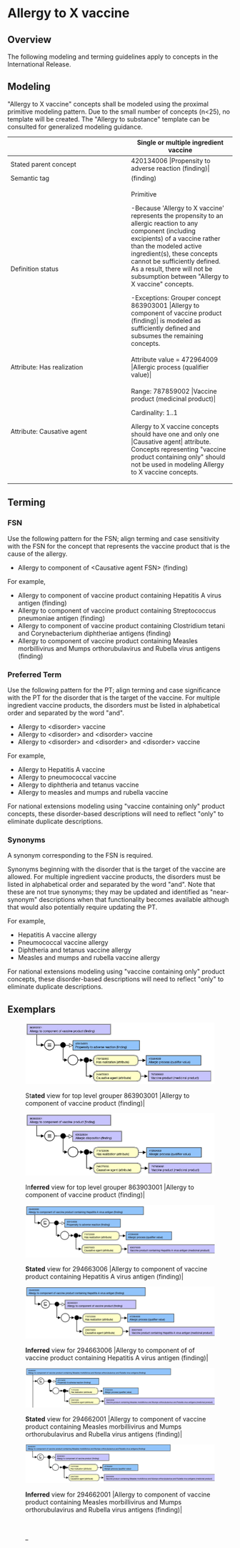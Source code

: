 # Allergy to X vaccine

## Overview

The following modeling and terming guidelines apply to concepts in the International Release.

## Modeling

"Allergy to X vaccine" concepts shall be modeled using the proximal primitive modeling pattern. Due to the small number of concepts (n<25), no template will be created. The "Allergy to substance" template can be consulted for generalized modeling guidance.

<table data-header-hidden><thead><tr><th width="255.8515625"></th><th>Single or multiple ingredient vaccine</th></tr></thead><tbody><tr><td>Stated parent concept</td><td>420134006 |Propensity to adverse reaction (finding)|</td></tr><tr><td>Semantic tag</td><td>(finding)</td></tr><tr><td>Definition status</td><td><p>Primitive </p><p></p><p>-Because 'Allergy to X vaccine' represents the propensity to an allergic reaction to any component (including excipients) of a vaccine rather than the modeled active ingredient(s), these concepts cannot be sufficiently defined. As a result, there will not be subsumption between "Allergy to X vaccine" concepts. </p><p></p><p>-Exceptions: Grouper concept 863903001 |Allergy to component of vaccine product (finding)| is modeled as sufficiently defined and subsumes the remaining concepts.</p></td></tr><tr><td>Attribute: Has realization</td><td>Attribute value = 472964009 |Allergic process (qualifier value)|</td></tr><tr><td>Attribute: Causative agent</td><td><p>Range: 787859002 |Vaccine product (medicinal product)| </p><p></p><p>Cardinality: 1..1</p><p></p><p>Allergy to X vaccine concepts should have one and only one |Causative agent| attribute. Concepts representing "vaccine product containing only" should not be used in modeling Allergy to X vaccine concepts. </p></td></tr></tbody></table>

## Terming

### FSN

Use the following pattern for the FSN; align terming and case sensitivity with the FSN for the concept that represents the vaccine product that is the cause of the allergy.

* Allergy to component of \<Causative agent FSN> (finding)

For example,

* Allergy to component of vaccine product containing Hepatitis A virus antigen (finding)
* Allergy to component of vaccine product containing Streptococcus pneumoniae antigen (finding)
* Allergy to component of vaccine product containing Clostridium tetani and Corynebacterium diphtheriae antigens (finding)
* Allergy to component of vaccine product containing Measles morbillivirus and Mumps orthorubulavirus and Rubella virus antigens (finding)

### Preferred Term

Use the following pattern for the PT; align terming and case significance with the PT for the disorder that is the target of the vaccine. For multiple ingredient vaccine products, the disorders must be listed in alphabetical order and separated by the word "and".

* Allergy to \<disorder> vaccine
* Allergy to \<disorder> and \<disorder> vaccine
* Allergy to \<disorder> and \<disorder> and \<disorder> vaccine

For example,

* Allergy to Hepatitis A vaccine
* Allergy to pneumococcal vaccine
* Allergy to diphtheria and tetanus vaccine
* Allergy to measles and mumps and rubella vaccine

For national extensions modeling using "vaccine containing only" product concepts, these disorder-based descriptions will need to reflect "only" to eliminate duplicate descriptions.

### Synonyms

A synonym corresponding to the FSN is required.

Synonyms beginning with the disorder that is the target of the vaccine are allowed. For multiple ingredient vaccine products, the disorders must be listed in alphabetical order and separated by the word "and". Note that these are not true synonyms; they may be updated and identified as "near-synonym" descriptions when that functionality becomes available although that would also potentially require updating the PT.

For example,

* Hepatitis A vaccine allergy
* Pneumococcal vaccine allergy
* Diphtheria and tetanus vaccine allergy
* Measles and mumps and rubella vaccine allergy

For national extensions modeling using "vaccine containing only" product concepts, these disorder-based descriptions will need to reflect "only" to eliminate duplicate descriptions.

## Exemplars

<figure><img src="../../../../../../.gitbook/assets/image (25) (1) (1) (1).png" alt=""><figcaption><p>St<strong>ated</strong> view for top level grouper 863903001 |Allergy to component of vaccine product (finding)|</p></figcaption></figure>

<figure><img src="../../../../../../.gitbook/assets/image (26) (1) (1) (1).png" alt=""><figcaption><p>In<strong>ferred</strong> view for top level grouper 863903001 |Allergy to component of vaccine product (finding)|</p></figcaption></figure>

<figure><img src="../../../../../../.gitbook/assets/image (27) (1) (1) (1).png" alt=""><figcaption><p><strong>Stated</strong> view for 294663006 |Allergy to component of vaccine product containing Hepatitis A virus antigen (finding)|</p></figcaption></figure>

<figure><img src="../../../../../../.gitbook/assets/image (29) (1) (1) (1).png" alt=""><figcaption><p><strong>Inferred</strong> view for 294663006 |Allergy to component of of vaccine product containing Hepatitis A virus antigen (finding)|</p></figcaption></figure>

<figure><img src="../../../../../../.gitbook/assets/image (28) (1) (1) (1).png" alt=""><figcaption><p><strong>Stated</strong> view for 294662001 |Allergy to component of vaccine product containing Measles morbillivirus and Mumps orthorubulavirus and Rubella virus antigens (finding)|</p></figcaption></figure>

<figure><img src="../../../../../../.gitbook/assets/image (31) (1) (1) (1).png" alt=""><figcaption><p><strong>Inferred</strong> view for 294662001 |Allergy to component of vaccine product containing Measles morbillivirus and Mumps orthorubulavirus and Rubella virus antigens (finding)|</p></figcaption></figure>

<figure><img src="../../../../../../authoring/clinical-finding-and-disorder/images/174690426.png" alt=""><figcaption><p>_</p></figcaption></figure>

